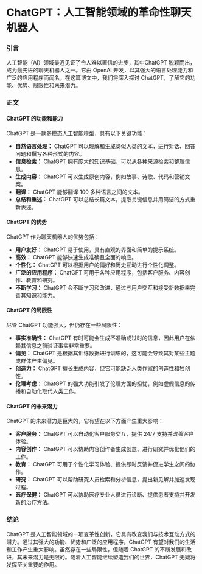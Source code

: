 # ChatGPT：人工智能领域的革命性聊天机器人

### 引言

人工智能（AI）领域最近见证了令人难以置信的进步，其中ChatGPT 脱颖而出，成为最先进的聊天机器人之一。它由 OpenAI 开发，以其强大的语言处理能力和广泛的应用程序而闻名。在这篇博文中，我们将深入探讨 ChatGPT，了解它的功能、优势、局限性和未来潜力。

### 正文

#### ChatGPT 的功能和能力

ChatGPT 是一款多模态人工智能模型，具有以下关键功能：

- **自然语言处理：** ChatGPT 可以理解和生成类似人类的文本，进行对话、回答问题和撰写各种形式的内容。
- **信息检索：** ChatGPT 拥有庞大的知识基础，可以从各种来源检索和整理信息。
- **生成内容：** ChatGPT 可以生成原创内容，例如故事、诗歌、代码和营销文案。
- **翻译：** ChatGPT 能够翻译 100 多种语言之间的文本。
- **总结和重述：** ChatGPT 可以总结长篇文本，提取关键信息并用简洁的方式重新表述。

#### ChatGPT 的优势

ChatGPT 作为聊天机器人的优势包括：

- **用户友好：** ChatGPT 易于使用，具有直观的界面和简单的提示系统。
- **高效：** ChatGPT 能够快速生成准确且全面的响应。
- **个性化：** ChatGPT 可以根据用户的偏好和历史互动进行个性化调整。
- **广泛的应用程序：** ChatGPT 可用于各种应用程序，包括客户服务、内容创作、教育和研究。
- **不断学习：** ChatGPT 会不断学习和改进，通过与用户交互和接受新数据来完善其知识和能力。

#### ChatGPT 的局限性

尽管 ChatGPT 功能强大，但仍存在一些局限性：

- **事实准确性：** ChatGPT 有时可能会生成不准确或过时的信息，因此用户在依赖其信息之前验证事实非常重要。
- **偏见：** ChatGPT 是根据其训练数据进行训练的，这可能会导致其对某些主题或群体产生偏见。
- **创造力：** ChatGPT 擅长生成内容，但它可能缺乏人类作家的创造性和独创性。
- **伦理考虑：** ChatGPT 的强大功能引发了伦理方面的担忧，例如虚假信息的传播和自动化取代人类工作。

#### ChatGPT 的未来潜力

ChatGPT 的未来潜力是巨大的，它有望在以下方面产生重大影响：

- **客户服务：** ChatGPT 可以自动化客户服务交互，提供 24/7 支持并改善客户体验。
- **内容创作：** ChatGPT 可以协助内容创作者生成创意、进行研究并优化他们的工作。
- **教育：** ChatGPT 可用于个性化学习体验、提供即时反馈并促进学生之间的协作。
- **研究：** ChatGPT 可以帮助研究人员检索和分析信息，提出新见解并加速发现过程。
- **医疗保健：** ChatGPT 可以协助医疗专业人员进行诊断、提供患者支持并开发新的治疗方法。

### 结论

ChatGPT 是人工智能领域的一项变革性创新，它具有改变我们与技术互动方式的潜力。通过其强大的功能、优势和广泛的应用程序，ChatGPT 有望对我们的生活和工作产生重大影响。虽然存在一些局限性，但随着 ChatGPT 的不断发展和改进，其未来潜力是无限的。随着人工智能继续塑造我们的世界，ChatGPT 无疑将发挥至关重要的作用。
